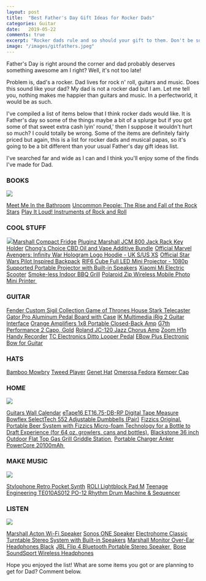```yaml
---
layout: post
title:  "Best Father's Day Gift Ideas for Rocker Dads"
categories: Guitar
date:   2019-05-22
comments: true
excerpt: "Rocker dads rule and so should your gift to them. Don't be so plain, jane."
image: "/images/gitfathers.jpeg"
---
```

Father's Day is right around the corner and dad probably deserves something awesome am I right? Well, it's not too late!

Problem is, dad's a rocker. Dad lives for rock n' roll, guitars and music. Does this sound like your dad? My dad is not a rocker dad 
but I am. Let me tell you, nothing makes me happier than guitars and music. In a perfectworld, it would be as such.

I've compiled a list of items below that I think rocker dads would like. It is Father's day so some of the things maybe a bit of 
a splurge but if you got some of that sweet extra cash lyin' round,' then I suppose it wouldn't hurt so much? I could totally be wrong.
Some of the items are definitely fairly priced but again, this is a list for rocker dads and musical papas, so it's going to be a bit 
different than your usual Father's day gift ideas list. 

I've searched far and wide as I can and I think you'll enjoy some of the finds I've made for Dad. 

<h3>BOOKS</h3>

<a href="https://www.amazon.com/Meet-Me-Bathroom-Rebirth-2001-2011/dp/0062233092/ref=as_li_ss_il?keywords=meet+me+in+the+bathroom&qid=1558560481&s=gateway&sr=8-1&linkCode=li3&tag=ftlg03-20&linkId=8e404992fa1c916bf6da391664792638&language=en_US" target="_blank"><img border="0" src="//ws-na.amazon-adsystem.com/widgets/q?_encoding=UTF8&ASIN=0062233092&Format=_SL250_&ID=AsinImage&MarketPlace=US&ServiceVersion=20070822&WS=1&tag=ftlg03-20&language=en_US" ></a><img src="https://ir-na.amazon-adsystem.com/e/ir?t=ftlg03-20&language=en_US&l=li3&o=1&a=0062233092" width="1" height="1" border="0" alt="" style="border:none !important; margin:0px !important;" />

<a target='new' href="https://click.linksynergy.com/link?id=yFSmrAC1uMU&offerid=189673.13625768343&type=2&murl=http%3A%2F%2Fwww.alibris.com%2Fsearch%2Fbooks%2Fisbn%2F9780062233103" rel="nofollow">Meet Me In the Bathroom</a><IMG border=0 width=1 height=1 src="https://ad.linksynergy.com/fs-bin/show?id=yFSmrAC1uMU&bids=189673.13625768343&type=2&subid=0" >
<a target='new' href="https://click.linksynergy.com/link?id=yFSmrAC1uMU&offerid=189673.13914254973&type=2&murl=http%3A%2F%2Fwww.alibris.com%2Fsearch%2Fbooks%2Fisbn%2F9781250124128" rel="nofollow">Uncommon People: The Rise and Fall of the Rock Stars</a><IMG border=0 width=1 height=1 src="https://ad.linksynergy.com/fs-bin/show?id=yFSmrAC1uMU&bids=189673.13914254973&type=2&subid=0" >
<a target='new' href="https://click.linksynergy.com/link?id=yFSmrAC1uMU&offerid=189673.14233004704&type=2&murl=http%3A%2F%2Fwww.alibris.com%2Fsearch%2Fbooks%2Fisbn%2F9781588396662" rel="nofollow">Play It Loud! Instruments of Rock and Roll</a><IMG border=0 width=1 height=1 src="https://ad.linksynergy.com/fs-bin/show?id=yFSmrAC1uMU&bids=189673.14233004704&type=2&subid=0" >

<h3>COOL STUFF</h3>

<a href="https://www.amazon.com/Marshall-MF3-2-NA-Medium-Capacity-Refrigerator/dp/B07RCBJNB7/ref=as_li_ss_il?keywords=marshall+compact+fridge&qid=1558561269&s=gateway&sr=8-3-fkmrnull&linkCode=li3&tag=ftlg03-20&linkId=41c3e3ed5acf428b9b227728121fa17e&language=en_US" target="_blank"><img border="0" src="//ws-na.amazon-adsystem.com/widgets/q?_encoding=UTF8&ASIN=B07RCBJNB7&Format=_SL250_&ID=AsinImage&MarketPlace=US&ServiceVersion=20070822&WS=1&tag=ftlg03-20&language=en_US" ></a><img src="https://ir-na.amazon-adsystem.com/e/ir?t=ftlg03-20&language=en_US&l=li3&o=1&a=B07RCBJNB7" align="left" width="1" height="1" border="0" alt="" style="border:none !important; margin:0px !important;" /><a href="http://www.anrdoezrs.net/links/8982858/type/dlg/https://www.guitarcenter.com/Marshall/Compact-Fridge.gc">Marshall Compact Fridge</a>
<a href="http://www.anrdoezrs.net/links/8982858/type/dlg/https://www.guitarcenter.com/search?typeAheadSuggestion=true&typeAheadRedirect=true&Ntt=jack+black">Pluginz Marshall JCM 800 Jack Rack Key Holder</a>
<a target='new' href="https://click.linksynergy.com/link?id=yFSmrAC1uMU&offerid=593323.13414258556&type=2&murl=https%3A%2F%2Fwww.diamondcbd.com%2Fspecial%2Fchong-cbd-bundle-1" rel="nofollow">Chong's Choice CBD Oil and Vape Additive Bundle</a><IMG border=0 width=1 height=1 src="https://ad.linksynergy.com/fs-bin/show?id=yFSmrAC1uMU&bids=593323.13414258556&type=2&subid=0" >
<a target='new' href="http://click.linksynergy.com/link?id=yFSmrAC1uMU&offerid=667714.14241145276&type=2&murl=https%3A%2F%2Fwww.geekstore.com%2Fproducts%2Fofficial-marvel-avengers-infinity-war-hologram-logo-hoodie%3Fvariant%3D21268863942733%26currency%3DGBP%26utm_source%3Dgoogle%26utm_medium%3Dcpc%26utm_campaign%3Dgoogle%2Bshopping" rel="nofollow">Official Marvel Avengers: Infinity War Hologram Logo Hoodie - UK S/US XS</a><IMG border=0 width=1 height=1 src="http://ad.linksynergy.com/fs-bin/show?id=yFSmrAC1uMU&bids=667714.14241145276&type=2&subid=0" >
<a target='new' href="http://click.linksynergy.com/link?id=yFSmrAC1uMU&offerid=667714.14019520917&type=2&murl=https%3A%2F%2Fwww.geekstore.com%2Fproducts%2Fofficial-star-wars-pilot-inspired-backpack%3Fvariant%3D21331447316557%26currency%3DGBP%26utm_source%3Dgoogle%26utm_medium%3Dcpc%26utm_campaign%3Dgoogle%2Bshopping" rel="nofollow">Official Star Wars Pilot Inspired Backpack</a><IMG border=0 width=1 height=1 src="http://ad.linksynergy.com/fs-bin/show?id=yFSmrAC1uMU&bids=667714.14019520917&type=2&subid=0" >
<a target="_blank" href="https://www.amazon.com/gp/product/B00QXS8L6I/ref=as_li_tl?ie=UTF8&camp=1789&creative=9325&creativeASIN=B00QXS8L6I&linkCode=as2&tag=ftlg03-20&linkId=d416546f76ba8cdbdf2274ea35f074e9">RIF6 Cube Full LED Mini Projector - 1080p Supported Portable Projector with Built-in Speakers</a><img src="//ir-na.amazon-adsystem.com/e/ir?t=ftlg03-20&l=am2&o=1&a=B00QXS8L6I" width="1" height="1" border="0" alt="" style="border:none !important; margin:0px !important;" />
<a target="_blank" href="https://www.amazon.com/gp/product/B076KKX4BC/ref=as_li_tl?ie=UTF8&camp=1789&creative=9325&creativeASIN=B076KKX4BC&linkCode=as2&tag=ftlg03-20&linkId=ebb037509e5112d07c6d4fbfa2395eee">Xiaomi Mi Electric Scooter</a><img src="//ir-na.amazon-adsystem.com/e/ir?t=ftlg03-20&l=am2&o=1&a=B076KKX4BC" width="1" height="1" border="0" alt="" style="border:none !important; margin:0px !important;" />
<a target="_blank" href="https://www.amazon.com/gp/product/B01D6KCY4K/ref=as_li_tl?ie=UTF8&camp=1789&creative=9325&creativeASIN=B01D6KCY4K&linkCode=as2&tag=ftlg03-20&linkId=028ad08db66d58588e5cb65cb278d4e5">Smoke-less Indoor BBQ Grill</a><img src="//ir-na.amazon-adsystem.com/e/ir?t=ftlg03-20&l=am2&o=1&a=B01D6KCY4K" width="1" height="1" border="0" alt="" style="border:none !important; margin:0px !important;" />
<a target="_blank" href="https://www.amazon.com/gp/product/B00XM0XZ5M/ref=as_li_tl?ie=UTF8&camp=1789&creative=9325&creativeASIN=B00XM0XZ5M&linkCode=as2&tag=ftlg03-20&linkId=670bfa7cdf575f7039177d90e27381be">Polaroid Zip Wireless Mobile Photo Mini Printer </a><img src="//ir-na.amazon-adsystem.com/e/ir?t=ftlg03-20&l=am2&o=1&a=B00XM0XZ5M" width="1" height="1" border="0" alt="" style="border:none !important; margin:0px !important;" />

<h3>GUITAR</h3>

<a href="http://www.anrdoezrs.net/links/8982858/type/dlg/https://www.guitarcenter.com/Fender-Custom-Shop/Sigil-Collection-Game-of-Thrones-House-Stark-Telecaster.gc">Fender Custom Sigil Collection Game of Thrones House Stark Telecaster</a>
<a href="http://www.anrdoezrs.net/links/8982858/type/dlg/https://www.guitarcenter.com/Gator/Pro-Aluminum-Pedal-Board-with-Case.gc">Gator Pro Aluminum Pedal Board with Case</a>
<a href="https://www.guitarcenter.com/IK-Multimedia/iRig-2-Guitar-Interface-for-iOS-Mac-and-Select-Android-Devices.gc?pdpSearchTerm=irig">IK Multimedia iRig 2 Guitar Interface</a>
<a href="http://www.anrdoezrs.net/links/8982858/type/dlg/https://www.guitarcenter.com/Orange-Amplifiers/PPC-Series-PPC108-1x8-20W-Closed-Back-Guitar-Speaker-Cabinet-1332174267041.gc?pfm=search_page.rr1%7CSolrSearchToView">Orange Amplifiers 1x8 Portable Closed-Back Amp</a>
<a target='new' href="https://click.linksynergy.com/link?id=yFSmrAC1uMU&offerid=490021.12440081874&type=2&murl=https%3A%2F%2Fwww.samash.com%2Fg7th-performance-2-capo--gold-g7thper2g%3Fcm_mmc%3DLinkShare-_-Guitars-_-Channeladvisor-_-G7th%2BPerformance%2B2%2BCapo%2C%2BGold%26utm_source%3DLKS%26utm_medium%3DCSE%26utm_campaign%3DChanneladvisor" rel="nofollow">G7th Performance 2 Capo, Gold</a><IMG border=0 width=1 height=1 src="https://ad.linksynergy.com/fs-bin/show?id=yFSmrAC1uMU&bids=490021.12440081874&type=2&subid=0" >
<a href="http://www.anrdoezrs.net/links/8982858/type/dlg/https://www.guitarcenter.com/Roland/JC-120-Jazz-Chorus-Amp.gc">Roland JC-120 Jazz Chorus Amp</a>
<a href="http://www.anrdoezrs.net/links/8982858/type/dlg/https://www.guitarcenter.com/Zoom/H1n-Handy-Recorder.gc">Zoom H1n Handy Recorder</a>
<a href="http://www.anrdoezrs.net/links/8982858/type/dlg/https://www.guitarcenter.com/TC-Electronic/Ditto-Looper-Guitar-Effects-Pedal.gc">TC Electronics Ditto Looper Pedal</a>
<a href="http://www.anrdoezrs.net/links/8982858/type/dlg/https://www.guitarcenter.com/Ebow/EBow-Plus-Electronic-Bow-for-Guitar.gc">EBow Plus Electronic Bow for Guitar</a>

<h3>HATS</h3>

<a href="http://www.tkqlhce.com/9q97p-85-7NWXWQWTWNPRSOWXUR?url=https%3A%2F%2Fwww.hats.com%2Fbamboo-mowbray.html%3Futm_source%3Dgoogle_shopping%2392%3D116%26190%3D86&cjsku=6013">Bamboo Mowbry</a>
<a href="http://www.anrdoezrs.net/click-8982858-13408963?url=https%3A%2F%2Fwww.hats.com%2Ftweed-player.html%3Futm_source%3Dgoogle_shopping%2392%3D372%26190%3D81&cjsku=7655">Tweed Player</a>
<a href="http://www.jdoqocy.com/click-8982858-13408963?url=https%3A%2F%2Fwww.hats.com%2Fgenet-hat.html%3Futm_source%3Dgoogle_shopping%2392%3D110%26190%3D85&cjsku=29107">Genet Hat</a>
<a href="http://www.tkqlhce.com/click-8982858-13408963?url=https%3A%2F%2Fwww.hats.com%2Fquito-panama.html%3Futm_source%3Dgoogle_shopping%2392%3D1606%26190%3D89&cjsku=29556">Omerosa Fedora</a>
<a href="http://www.kqzyfj.com/click-8982858-13408963?url=https%3A%2F%2Fwww.hats.com%2Fkemper-cap.html%3Futm_source%3Dgoogle_shopping%2392%3D974%26190%3D85&cjsku=23793">Kemper Cap</a>

<h3>HOME</h3>

<a href="https://www.amazon.com/Blackstone-Outdoor-Grill-Griddle-Station/dp/B078HFRNPQ/ref=as_li_ss_il?keywords=blackstone+grill&qid=1558560780&s=gateway&sr=8-3&linkCode=li3&tag=ftlg03-20&linkId=e77eae3e4c94967d5d1aa8ba1d787cf7&language=en_US" target="_blank"><img border="0" src="//ws-na.amazon-adsystem.com/widgets/q?_encoding=UTF8&ASIN=B078HFRNPQ&Format=_SL250_&ID=AsinImage&MarketPlace=US&ServiceVersion=20070822&WS=1&tag=ftlg03-20&language=en_US" ></a><img src="https://ir-na.amazon-adsystem.com/e/ir?t=ftlg03-20&language=en_US&l=li3&o=1&a=B078HFRNPQ" width="1" height="1" border="0" alt="" style="border:none !important; margin:0px !important;" />

<a href="http://www.anrdoezrs.net/links/8982858/type/dlg/https://www.calendars.com/Guitars/Guitars-Wall-Calendar/prod201500001687/?categoryId=cat00086&seoCatId=cat00086">Guitars Wall Calendar</a>
<a target="_blank" href="https://www.amazon.com/gp/product/B015XON8DI/ref=as_li_tl?ie=UTF8&camp=1789&creative=9325&creativeASIN=B015XON8DI&linkCode=as2&tag=ftlg03-20&linkId=b437a365a114a86390cecdff5ad53ca6">eTape16 ET16.75-DB-RP Digital Tape Measure</a><img src="//ir-na.amazon-adsystem.com/e/ir?t=ftlg03-20&l=am2&o=1&a=B015XON8DI" width="1" height="1" border="0" alt="" style="border:none !important; margin:0px !important;" />
<a target="_blank" href="https://www.amazon.com/gp/product/B001ARYU58/ref=as_li_tl?ie=UTF8&camp=1789&creative=9325&creativeASIN=B001ARYU58&linkCode=as2&tag=ftlg03-20&linkId=3dacab7a6cc6b929516cce2c974bf302">Bowflex SelectTech 552 Adjustable Dumbbells (Pair)</a><img src="//ir-na.amazon-adsystem.com/e/ir?t=ftlg03-20&l=am2&o=1&a=B001ARYU58" width="1" height="1" border="0" alt="" style="border:none !important; margin:0px !important;" />
<a target="_blank" href="https://www.amazon.com/gp/product/B016IRRPG0/ref=as_li_tl?ie=UTF8&camp=1789&creative=9325&creativeASIN=B016IRRPG0&linkCode=as2&tag=ftlg03-20&linkId=d2144dffc193a6434f6cd2e2968429bd">Fizzics Original. Portable Beer System with Fizzics Micro-foam Technology for a Bottle to Draft Experience (for 64 oz. growlers, cans and bottles).</a><img src="//ir-na.amazon-adsystem.com/e/ir?t=ftlg03-20&l=am2&o=1&a=B016IRRPG0" width="1" height="1" border="0" alt="" style="border:none !important; margin:0px !important;" />
<a target="_blank" href="https://www.amazon.com/gp/product/B078HFRNPQ/ref=as_li_tl?ie=UTF8&camp=1789&creative=9325&creativeASIN=B078HFRNPQ&linkCode=as2&tag=ftlg03-20&linkId=1e25141a40d01f5527e5ce06e7263bea">Blackstone 36 inch Outdoor Flat Top Gas Grill Griddle Station </a><img src="//ir-na.amazon-adsystem.com/e/ir?t=ftlg03-20&l=am2&o=1&a=B078HFRNPQ" width="1" height="1" border="0" alt="" style="border:none !important; margin:0px !important;" />
<a target="_blank" href="https://www.amazon.com/gp/product/B00X5RV14Y/ref=as_li_tl?ie=UTF8&camp=1789&creative=9325&creativeASIN=B00X5RV14Y&linkCode=as2&tag=ftlg03-20&linkId=bb03fe6980e7abff33a7950e164ce2f6">Portable Charger Anker PowerCore 20100mAh </a><img src="//ir-na.amazon-adsystem.com/e/ir?t=ftlg03-20&l=am2&o=1&a=B00X5RV14Y" width="1" height="1" border="0" alt="" style="border:none !important; margin:0px !important;" />

<h3>MAKE MUSIC</h3> 

<a href="https://www.amazon.com/ROLI-Lightpad-Block-Wireless-Controller/dp/B07665LBH2/ref=as_li_ss_il?keywords=ROLI+lightblock&qid=1558560941&s=gateway&sr=8-1-spell&linkCode=li3&tag=ftlg03-20&linkId=ea7391b156abe2909110cf210b7856f5&language=en_US" target="_blank"><img border="0" src="//ws-na.amazon-adsystem.com/widgets/q?_encoding=UTF8&ASIN=B07665LBH2&Format=_SL250_&ID=AsinImage&MarketPlace=US&ServiceVersion=20070822&WS=1&tag=ftlg03-20&language=en_US" ></a><img src="https://ir-na.amazon-adsystem.com/e/ir?t=ftlg03-20&language=en_US&l=li3&o=1&a=B07665LBH2" width="1" height="1" border="0" alt="" style="border:none !important; margin:0px !important;" />

<a target="_blank" href="https://www.amazon.com/gp/product/B000SKHSRU/ref=as_li_tl?ie=UTF8&camp=1789&creative=9325&creativeASIN=B000SKHSRU&linkCode=as2&tag=ftlg03-20&linkId=68adebbd6fc0248569af83c10e839ba2">Stylophone Retro Pocket Synth</a><img src="//ir-na.amazon-adsystem.com/e/ir?t=ftlg03-20&l=am2&o=1&a=B000SKHSRU" width="1" height="1" border="0" alt="" style="border:none !important; margin:0px !important;" />
<a href="http://www.anrdoezrs.net/links/8982858/type/dlg/https://www.guitarcenter.com/ROLI/Lightpad-Block-M.gc">ROLI Lightblock Pad M</a>
<a target="_blank" href="https://www.amazon.com/gp/product/B00X6EYNQE/ref=as_li_tl?ie=UTF8&camp=1789&creative=9325&creativeASIN=B00X6EYNQE&linkCode=as2&tag=ftlg03-20&linkId=694ec4e43406f776d309a82c0920f7b3">Teenage Engineering TE010AS012 PO-12 Rhythm Drum Machine &amp; Sequencer</a><img src="//ir-na.amazon-adsystem.com/e/ir?t=ftlg03-20&l=am2&o=1&a=B00X6EYNQE" width="1" height="1" border="0" alt="" style="border:none !important; margin:0px !important;" />

<h3>LISTEN</h3>

<a href="https://www.amazon.com/dp/B015FJZZZA/ref=as_li_ss_il?ie=UTF8&linkCode=li3&tag=ftlg03-20&linkId=e0b2a72ec2f2462c994d12f59fa9acbc&language=en_US" target="_blank"><img border="0" src="//ws-na.amazon-adsystem.com/widgets/q?_encoding=UTF8&ASIN=B015FJZZZA&Format=_SL250_&ID=AsinImage&MarketPlace=US&ServiceVersion=20070822&WS=1&tag=ftlg03-20&language=en_US" ></a><img src="https://ir-na.amazon-adsystem.com/e/ir?t=ftlg03-20&language=en_US&l=li3&o=1&a=B015FJZZZA" width="1" height="1" border="0" alt="" style="border:none !important; margin:0px !important;" />

<a href="http://www.anrdoezrs.net/links/8982858/type/dlg/https://www.guitarcenter.com/Marshall/Acton-Wi-Fi-Speaker.gc">Marshall Acton Wi-Fi Speaker</a>
<a href="http://www.anrdoezrs.net/links/8982858/type/dlg/https://www.sonos.com/en-us/shop/one.html">Sonos ONE Speaker</a>
<a target="_blank" href="https://www.amazon.com/gp/product/B008YGH5LO/ref=as_li_tl?ie=UTF8&camp=1789&creative=9325&creativeASIN=B008YGH5LO&linkCode=as2&tag=ftlg03-20&linkId=f9a611affc763f4ef8b8d929c5a6cf32">Electrohome  Classic Turntable Stereo System with Built-in Speakers</a><img src="//ir-na.amazon-adsystem.com/e/ir?t=ftlg03-20&l=am2&o=1&a=B008YGH5LO" width="1" height="1" border="0" alt="" style="border:none !important; margin:0px !important;" />
<a target="_blank" href="https://www.amazon.com/gp/product/B012XGWL9G/ref=as_li_tl?ie=UTF8&camp=1789&creative=9325&creativeASIN=B012XGWL9G&linkCode=as2&tag=ftlg03-20&linkId=670f8428174c2f54bb06599d08a9d357">Marshall Monitor Over-Ear Headphones Black</a><img src="//ir-na.amazon-adsystem.com/e/ir?t=ftlg03-20&l=am2&o=1&a=B012XGWL9G" width="1" height="1" border="0" alt="" style="border:none !important; margin:0px !important;" />
<a target="_blank" href="https://www.amazon.com/gp/product/B01MSYQWNY/ref=as_li_tl?ie=UTF8&camp=1789&creative=9325&creativeASIN=B01MSYQWNY&linkCode=as2&tag=ftlg03-20&linkId=a7e9d56e914b6a6b2b9e0c51e1d443d8">JBL Flip 4 Bluetooth Portable Stereo Speaker </a><img src="//ir-na.amazon-adsystem.com/e/ir?t=ftlg03-20&l=am2&o=1&a=B01MSYQWNY" width="1" height="1" border="0" alt="" style="border:none !important; margin:0px !important;" />
<a target="_blank" href="https://www.amazon.com/gp/product/B01L7PSJFO/ref=as_li_tl?ie=UTF8&camp=1789&creative=9325&creativeASIN=B01L7PSJFO&linkCode=as2&tag=ftlg03-20&linkId=50020072209de27a1404f37a4e5d3128">Bose SoundSport Wireless Headphones</a><img src="//ir-na.amazon-adsystem.com/e/ir?t=ftlg03-20&l=am2&o=1&a=B01L7PSJFO" width="1" height="1" border="0" alt="" style="border:none !important; margin:0px !important;" />

Hope you enjoyed the list! What are some items you got or are planning to get for Dad? Comment below.
